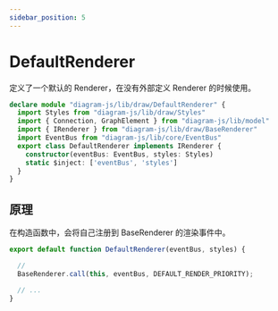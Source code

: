 ```yaml
---
sidebar_position: 5
---
```


# DefaultRenderer

定义了一个默认的 Renderer，在没有外部定义 Renderer 的时候使用。

```ts {23}
declare module "diagram-js/lib/draw/DefaultRenderer" {
  import Styles from "diagram-js/lib/draw/Styles"
  import { Connection, GraphElement } from "diagram-js/lib/model"
  import { IRenderer } from "diagram-js/lib/draw/BaseRenderer"
  import EventBus from "diagram-js/lib/core/EventBus"
  export class DefaultRenderer implements IRenderer {
    constructor(eventBus: EventBus, styles: Styles)
    static $inject: ['eventBus', 'styles']
  }
}
```

## 原理

在构造函数中，会将自己注册到 BaseRenderer 的渲染事件中。

```js {4}
export default function DefaultRenderer(eventBus, styles) {

  //
  BaseRenderer.call(this, eventBus, DEFAULT_RENDER_PRIORITY);

  // ...
}
```
